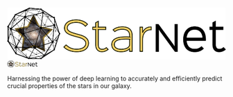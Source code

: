 ![alt text](https://github.com/Spiffical/StarNet/blob/master/full_logo.png "StarNet")
<img src="https://github.com/Spiffical/StarNet/blob/master/full_logo.png" alt="drawing" style="width:70px;"/>

Harnessing the power of deep learning to accurately and efficiently predict crucial properties of the stars in our galaxy.
